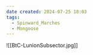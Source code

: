 ```yaml
---
date created: 2024-07-25 18:03
tags:
  - Spinward_Marches
  - Mongoose
---
```


![[BtC-LunionSubsector.jpg]]

